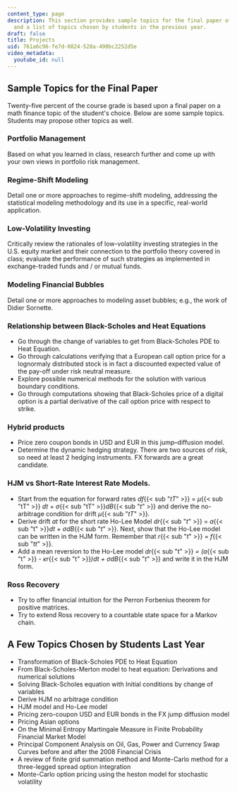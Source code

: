 ```yaml
---
content_type: page
description: This section provides sample topics for the final paper of the course
  and a list of topics chosen by students in the previous year.
draft: false
title: Projects
uid: 761a6c96-fe7d-0824-528a-490bc2252d5e
video_metadata:
  youtube_id: null
---
```

## Sample Topics for the Final Paper

Twenty-five percent of the course grade is based upon a final paper on a math finance topic of the student's choice. Below are some sample topics. Students may propose other topics as well.

### Portfolio Management

Based on what you learned in class, research further and come up with your own views in portfolio risk management.

### Regime-Shift Modeling

Detail one or more approaches to regime-shift modeling, addressing the statistical modeling methodology and its use in a specific, real-world application.

### Low-Volatility Investing

Critically review the rationales of low-volatility investing strategies in the U.S. equity market and their connection to the portfolio theory covered in class; evaluate the performance of such strategies as implemented in exchange-traded funds and / or mutual funds.

### Modeling Financial Bubbles

Detail one or more approaches to modeling asset bubbles; e.g., the work of Didier Sornette.

### Relationship between Black-Scholes and Heat Equations

- Go through the change of variables to get from Black-Scholes PDE to Heat Equation.
- Go through calculations verifying that a European call option price for a lognormaly distributed stock is in fact a discounted expected value of the pay-off under risk neutral measure.
- Explore possible numerical methods for the solution with various boundary conditions.
- Go through computations showing that Black-Scholes price of a digital option is a partial derivative of the call option price with respect to strike.

### Hybrid products

- Price zero coupon bonds in USD and EUR in this jump–diffusion model.
- Determine the dynamic hedging strategy. There are two sources of risk, so need at least 2 hedging instruments. FX forwards are a great candidate.

### HJM vs Short-Rate Interest Rate Models. 

- Start from the equation for forward rates *df*{{< sub "_tT_" >}} = *μ*{{< sub "tT" >}} *dt* + *σ*{{< sub "tT" >}}*dB*{{< sub "_t_" >}} and derive the no-arbitrage condition for drift *μ*{{< sub "_tT_" >}}. 
- Derive drift *at* for the short rate Ho-Lee Model *dr*{{< sub "_t_" >}} = *a*{{< sub "t" >}}*dt + σdB*{{< sub "_t_" >}}. Next, show that the Ho-Lee model can be written in the HJM form. Remember that *r*{{< sub "_t_" >}} = *f*{{< sub "_tt_" >}}.
- Add a mean reversion to the Ho-Lee model *dr*{{< sub "t" >}} *\= (a*{{< sub "t" >}} *\- κr*{{< sub "t" >}}*)dt + σdB*{{< sub "_t_" >}} and write it in the HJM form.

### Ross Recovery

- Try to offer financial intuition for the Perron Forbenius theorem for positive matrices.
- Try to extend Ross recovery to a countable state space for a Markov chain.

## A Few Topics Chosen by Students Last Year

- Transformation of Black-Scholes PDE to Heat Equation
- From Black-Scholes-Merton model to heat equation: Derivations and numerical solutions
- Solving Black-Scholes equation with Initial conditions by change of variables
- Derive HJM no arbitrage condition
- HJM model and Ho-Lee model
- Pricing zero-coupon USD and EUR bonds in the FX jump diffusion model
- Pricing Asian options
- On the Minimal Entropy Martingale Measure in Finite Probability Financial Market Model
- Principal Component Analysis on Oil, Gas, Power and Currency Swap Curves before and after the 2008 Financial Crisis
- A review of finite grid summation method and Monte-Carlo method for a three-legged spread option integration
- Monte-Carlo option pricing using the heston model for stochastic volatility